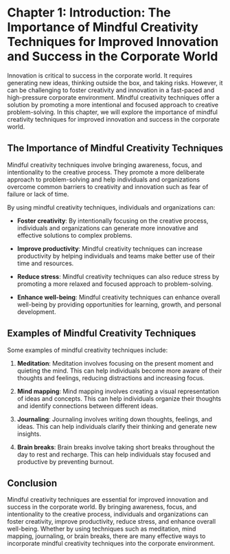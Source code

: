 Chapter 1: Introduction: The Importance of Mindful Creativity Techniques for Improved Innovation and Success in the Corporate World
===================================================================================================================================

Innovation is critical to success in the corporate world. It requires generating new ideas, thinking outside the box, and taking risks. However, it can be challenging to foster creativity and innovation in a fast-paced and high-pressure corporate environment. Mindful creativity techniques offer a solution by promoting a more intentional and focused approach to creative problem-solving. In this chapter, we will explore the importance of mindful creativity techniques for improved innovation and success in the corporate world.

The Importance of Mindful Creativity Techniques
-----------------------------------------------

Mindful creativity techniques involve bringing awareness, focus, and intentionality to the creative process. They promote a more deliberate approach to problem-solving and help individuals and organizations overcome common barriers to creativity and innovation such as fear of failure or lack of time.

By using mindful creativity techniques, individuals and organizations can:

* **Foster creativity**: By intentionally focusing on the creative process, individuals and organizations can generate more innovative and effective solutions to complex problems.

* **Improve productivity**: Mindful creativity techniques can increase productivity by helping individuals and teams make better use of their time and resources.

* **Reduce stress**: Mindful creativity techniques can also reduce stress by promoting a more relaxed and focused approach to problem-solving.

* **Enhance well-being**: Mindful creativity techniques can enhance overall well-being by providing opportunities for learning, growth, and personal development.

Examples of Mindful Creativity Techniques
-----------------------------------------

Some examples of mindful creativity techniques include:

1. **Meditation**: Meditation involves focusing on the present moment and quieting the mind. This can help individuals become more aware of their thoughts and feelings, reducing distractions and increasing focus.

2. **Mind mapping**: Mind mapping involves creating a visual representation of ideas and concepts. This can help individuals organize their thoughts and identify connections between different ideas.

3. **Journaling**: Journaling involves writing down thoughts, feelings, and ideas. This can help individuals clarify their thinking and generate new insights.

4. **Brain breaks**: Brain breaks involve taking short breaks throughout the day to rest and recharge. This can help individuals stay focused and productive by preventing burnout.

Conclusion
----------

Mindful creativity techniques are essential for improved innovation and success in the corporate world. By bringing awareness, focus, and intentionality to the creative process, individuals and organizations can foster creativity, improve productivity, reduce stress, and enhance overall well-being. Whether by using techniques such as meditation, mind mapping, journaling, or brain breaks, there are many effective ways to incorporate mindful creativity techniques into the corporate environment.
